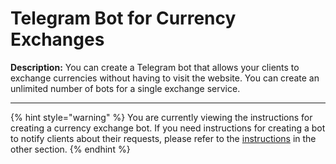 # Telegram Bot for Currency Exchanges

**Description:** You can create a Telegram bot that allows your clients to exchange currencies without having to visit the website. You can create an unlimited number of bots for a single exchange service.

***

{% hint style="warning" %}
You are currently viewing the instructions for creating a currency exchange bot. If you need instructions for creating a bot to notify clients about their requests, please refer to the [instructions](https://premium.gitbook.io/main/en/basic-settings/uvedomleniya-administratoram-i-polzovatelyam/uvedomleniya-v-telegram) in the other section.
{% endhint %}
